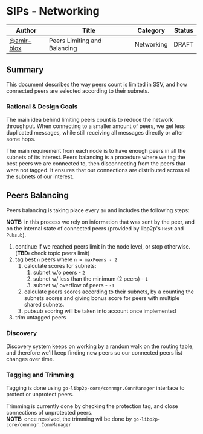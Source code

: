# SIPs - Networking

| Author      | Title                          | Category | Status |
|-------------|--------------------------------|----------|--------|
| [@amir-blox](https://github.com/amir-blox) | Peers Limiting and Balancing | Networking | DRAFT |

## Summary

This document describes the way peers count is limited in SSV, 
and how connected peers are selected according to their subnets.

### Rational & Design Goals

The main idea behind limiting peers count is to reduce the network throughput.
When connecting to a smaller amount of peers, we get less duplicated messages, 
while still receiving all messages directly or after some hops.

The main requirement from each node is to have enough peers 
in all the subnets of its interest. 
Peers balancing is a procedure where we tag the best peers we are connected to, 
then disconnecting from the peers that were not tagged. 
It ensures that our connections are distributed across all the subnets of our interest.

## Peers Balancing

Peers balancing is taking place every `1m` and includes the following steps:

**NOTE:** in this process we rely on information that was sent by the peer,
and on the internal state of connected peers (provided by libp2p's `Host` and `Pubsub`).

1. continue if we reached peers limit in the node level, or stop otherwise.
   (**TBD:** check topic peers limit) 
2. tag best `n` peers where `n = maxPeers - 2`
   1. calculate scores for subnets:
      1. subnet w/o peers - `2` 
      2. subnet w/ less than the minimum (2 peers) - `1`
      3. subnet w/ overflow of peers - `-1`
   2. calculate peers scores according to their subnets, 
   by a counting the subnets scores and giving bonus score for peers with multiple shared subnets.
   3. pubsub scoring will be taken into account once implemented
3. trim untagged peers

### Discovery

Discovery system keeps on working by a random walk on the routing table, 
and therefore we'll keep finding new peers so our connected peers list changes over time.

### Tagging and Trimming

Tagging is done using `go-libp2p-core/connmgr.ConnManager` interface to protect or unprotect peers.

Trimming is currently done by checking the protection tag, and close connections of unprotected peers. \
**NOTE:** once resolved, the trimming wil be done by `go-libp2p-core/connmgr.ConnManager`
